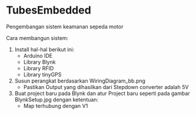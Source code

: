 # TubesEmbedded
Pengembangan sistem keamanan sepeda motor

Cara membangun sistem:
1. Install hal-hal berikut ini:
    - Arduino IDE
    - Library Blynk
    - Library RFID
    - Library tinyGPS
2. Susun perangkat berdasarkan WiringDiagram_bb.png
    * Pastikan Output yang dihasilkan dari Stepdown converter adalah 5V
3. Buat project baru pada Blynk dan atur Project baru seperti pada gambar BlynkSetup.jpg dengan ketentuan:
    - Map terhubung dengan V1
